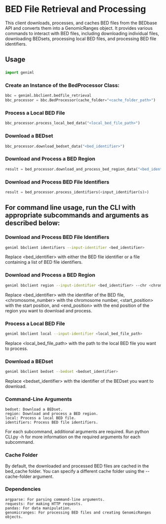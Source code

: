 # BED File Retrieval and Processing

This client downloads, processes, and caches BED files from the BEDbase API and converts them into a GenomicRanges object. It provides various commands to interact with BED files, including downloading individual files, downloading BEDsets, processing local BED files, and processing BED file identifiers.

## Usage

###
```python
import geniml
```

### Create an Instance of the BedProcessor Class:

```python
bbc = geniml.bbclient.bedfile_retrieval
bbc_processor = bbc.BedProcessor(cache_folder="<cache_folder_path>")
```

### Process a Local BED File
```python 
bbc_processor.process_local_bed_data("<local_bed_file_path>")
```
### Download a BEDset
```python
bbc_processor.download_bedset_data("<bed_identifier>")
```

### Download and Process a BED Region
```python
result = bed_processor.download_and_process_bed_region_data("<bed_identifier>", "<chr_num>", <start>, <end>)
```
### Download and Process BED File Identifiers
```python
result = bed_processor.process_identifiers(<input_identifier(s)>)
```

## For command line usage, run the CLI with appropriate subcommands and arguments as described below:

### Download and Process BED File Identifiers

```bash
geniml bbclient identifiers --input-identifier <bed_identifier>
```

Replace <bed_identifier> with either the BED file identifier or a file containing a list of BED file identifiers.

### Download and Process a BED Region

```bash
geniml bbclient region --input-identifier <bed_identifier> --chr <chromosome_number> --start <start_position> --end <end_position>
```

Replace <bed_identifier> with the identifier of the BED file, <chromosome_number> with the chromosome number, <start_position> with the start position, and <end_position> with the end position of the region you want to download and process.

### Process a Local BED File

```bash
geniml bbclient local --input-identifier <local_bed_file_path>
```

Replace <local_bed_file_path> with the path to the local BED file you want to process.

### Download a BEDset

```bash
geniml bbclient bedset --bedset <bedset_identifier>
```

Replace <bedset_identifier> with the identifier of the BEDset you want to download.

### Command-Line Arguments

    bedset: Download a BEDset.
    region: Download and process a BED region.
    local: Process a local BED file.
    identifiers: Process BED file identifiers.

For each subcommand, additional arguments are required. Run python CLI.py <subcommand> -h for more information on the required arguments for each subcommand.

### Cache Folder

By default, the downloaded and processed BED files are cached in the bed_cache folder. You can specify a different cache folder using the --cache-folder argument.


### Dependencies

    argparse: For parsing command-line arguments.
    requests: For making HTTP requests.
    pandas: For data manipulation.
    genomicranges: For processing BED files and creating GenomicRanges objects.
